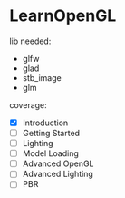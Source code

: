 # LearnOpenGL


lib needed:
- glfw
- glad
- stb_image
- glm


coverage:
- [x] Introduction
- [ ] Getting Started
- [ ] Lighting
- [ ] Model Loading
- [ ] Advanced OpenGL
- [ ] Advanced Lighting
- [ ] PBR
